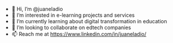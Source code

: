 - 👋 Hi, I’m @juaneladio
- 👀 I’m interested in e-learning projects and services
- 🌱 I’m currently learning about digital transformation in education
- 💞️ I’m looking to collaborate on edtech companies
- 📫 Reach me at https://www.linkedin.com/in/juaneladio/

<!---
juaneladio/juaneladio is a ✨ special ✨ repository because its `README.md` (this file) appears on your GitHub profile.
You can click the Preview link to take a look at your changes.
--->
